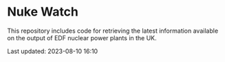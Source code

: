 # Nuke Watch

This repository includes code for retrieving the latest information available on the output of EDF nuclear power plants in the UK.

Last updated: 2023-08-10 16:10